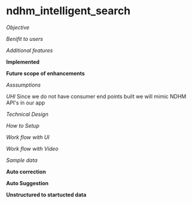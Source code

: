 # ndhm_intelligent_search
*Objective*

*Benifit to users*

*Additional features*

  **Implemented** 
  
  **Future scope of enhancements**
  
*Asssumptions*

*UHI*
Since we do not have consumer end points built we will mimic NDHM API's in our app


*Technical Design*

*How to Setup*


*Work flow with UI*

*Work flow with Video*

*Sample data*

  **Auto correction**

  **Auto Suggestion**

  **Unstructured to startucted data**
